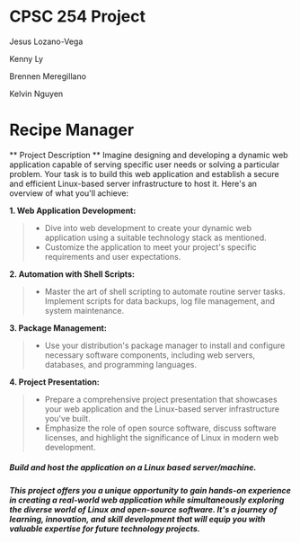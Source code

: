 # CPSC 254 Project
Jesus Lozano-Vega

Kenny Ly

Brennen Meregillano

Kelvin Nguyen

# Recipe Manager

** Project Description **
Imagine designing and developing a dynamic web application capable of serving specific user
needs or solving a particular problem. Your task is to build this web application and establish a
secure and efficient Linux-based server infrastructure to host it. Here's an overview of what you'll achieve:

**1. Web Application Development:**
> - Dive into web development to create your dynamic web application using a suitable technology stack as mentioned.
> - Customize the application to meet your project's specific requirements and user expectations.

**2. Automation with Shell Scripts:**
> - Master the art of shell scripting to automate routine server tasks. Implement scripts for data backups, log file management, and system maintenance.

**3. Package Management:**
> - Use your distribution's package manager to install and configure necessary software components, including web servers, databases, and programming languages.

**4. Project Presentation:**
> - Prepare a comprehensive project presentation that showcases your web application and the Linux-based server infrastructure you've built.
> - Emphasize the role of open source software, discuss software licenses, and highlight the significance of Linux in modern web development.

##### Build and host the application on a Linux based server/machine.
>
##### This project offers you a unique opportunity to gain hands-on experience in creating a real-world web application while simultaneously exploring the diverse world of Linux and open-source software. It's a journey of learning, innovation, and skill development that will equip you with valuable expertise for future technology projects.
